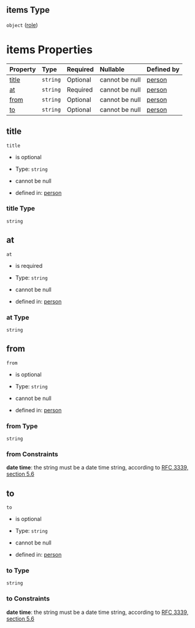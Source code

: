 ## items Type

`object` ([role](person-properties-roles-role.md))

# items Properties

| Property        | Type     | Required | Nullable       | Defined by                                                                                                                       |
| :-------------- | :------- | :------- | :------------- | :------------------------------------------------------------------------------------------------------------------------------- |
| [title](#title) | `string` | Optional | cannot be null | [person](person-properties-roles-role-properties-title.md "dogwood/person.schema.json#/properties/roles/items/properties/title") |
| [at](#at)       | `string` | Required | cannot be null | [person](person-properties-roles-role-properties-at.md "dogwood/person.schema.json#/properties/roles/items/properties/at")       |
| [from](#from)   | `string` | Optional | cannot be null | [person](person-properties-roles-role-properties-from.md "dogwood/person.schema.json#/properties/roles/items/properties/from")   |
| [to](#to)       | `string` | Optional | cannot be null | [person](person-properties-roles-role-properties-to.md "dogwood/person.schema.json#/properties/roles/items/properties/to")       |

## title



`title`

* is optional

* Type: `string`

* cannot be null

* defined in: [person](person-properties-roles-role-properties-title.md "dogwood/person.schema.json#/properties/roles/items/properties/title")

### title Type

`string`

## at



`at`

* is required

* Type: `string`

* cannot be null

* defined in: [person](person-properties-roles-role-properties-at.md "dogwood/person.schema.json#/properties/roles/items/properties/at")

### at Type

`string`

## from



`from`

* is optional

* Type: `string`

* cannot be null

* defined in: [person](person-properties-roles-role-properties-from.md "dogwood/person.schema.json#/properties/roles/items/properties/from")

### from Type

`string`

### from Constraints

**date time**: the string must be a date time string, according to [RFC 3339, section 5.6](https://tools.ietf.org/html/rfc3339 "check the specification")

## to



`to`

* is optional

* Type: `string`

* cannot be null

* defined in: [person](person-properties-roles-role-properties-to.md "dogwood/person.schema.json#/properties/roles/items/properties/to")

### to Type

`string`

### to Constraints

**date time**: the string must be a date time string, according to [RFC 3339, section 5.6](https://tools.ietf.org/html/rfc3339 "check the specification")
